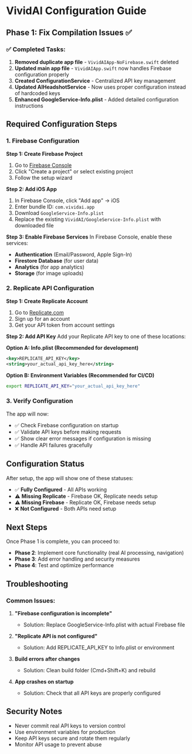 # VividAI Configuration Guide

## Phase 1: Fix Compilation Issues ✅

### ✅ Completed Tasks:
1. **Removed duplicate app file** - `VividAIApp-NoFirebase.swift` deleted
2. **Updated main app file** - `VividAIApp.swift` now handles Firebase configuration properly
3. **Created ConfigurationService** - Centralized API key management
4. **Updated AIHeadshotService** - Now uses proper configuration instead of hardcoded keys
5. **Enhanced GoogleService-Info.plist** - Added detailed configuration instructions

## Required Configuration Steps

### 1. Firebase Configuration

**Step 1: Create Firebase Project**
1. Go to [Firebase Console](https://console.firebase.google.com/)
2. Click "Create a project" or select existing project
3. Follow the setup wizard

**Step 2: Add iOS App**
1. In Firebase Console, click "Add app" → iOS
2. Enter bundle ID: `com.vividai.app`
3. Download `GoogleService-Info.plist`
4. Replace the existing `VividAI/GoogleService-Info.plist` with downloaded file

**Step 3: Enable Firebase Services**
In Firebase Console, enable these services:
- **Authentication** (Email/Password, Apple Sign-In)
- **Firestore Database** (for user data)
- **Analytics** (for app analytics)
- **Storage** (for image uploads)

### 2. Replicate API Configuration

**Step 1: Create Replicate Account**
1. Go to [Replicate.com](https://replicate.com/)
2. Sign up for an account
3. Get your API token from account settings

**Step 2: Add API Key**
Add your Replicate API key to one of these locations:

**Option A: Info.plist (Recommended for development)**
```xml
<key>REPLICATE_API_KEY</key>
<string>your_actual_api_key_here</string>
```

**Option B: Environment Variables (Recommended for CI/CD)**
```bash
export REPLICATE_API_KEY="your_actual_api_key_here"
```

### 3. Verify Configuration

The app will now:
- ✅ Check Firebase configuration on startup
- ✅ Validate API keys before making requests
- ✅ Show clear error messages if configuration is missing
- ✅ Handle API failures gracefully

## Configuration Status

After setup, the app will show one of these statuses:

- ✅ **Fully Configured** - All APIs working
- ⚠️ **Missing Replicate** - Firebase OK, Replicate needs setup
- ⚠️ **Missing Firebase** - Replicate OK, Firebase needs setup  
- ❌ **Not Configured** - Both APIs need setup

## Next Steps

Once Phase 1 is complete, you can proceed to:
- **Phase 2**: Implement core functionality (real AI processing, navigation)
- **Phase 3**: Add error handling and security measures
- **Phase 4**: Test and optimize performance

## Troubleshooting

### Common Issues:

1. **"Firebase configuration is incomplete"**
   - Solution: Replace GoogleService-Info.plist with actual Firebase file

2. **"Replicate API is not configured"**
   - Solution: Add REPLICATE_API_KEY to Info.plist or environment

3. **Build errors after changes**
   - Solution: Clean build folder (Cmd+Shift+K) and rebuild

4. **App crashes on startup**
   - Solution: Check that all API keys are properly configured

## Security Notes

- Never commit real API keys to version control
- Use environment variables for production
- Keep API keys secure and rotate them regularly
- Monitor API usage to prevent abuse
